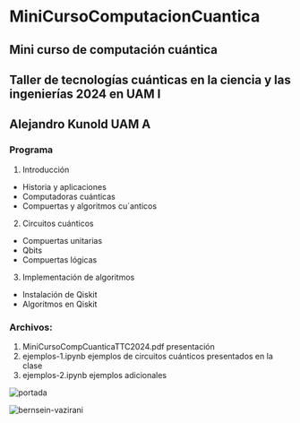 # MiniCursoComputacionCuantica
## Mini curso de computación cuántica
## Taller de tecnologías cuánticas en la ciencia y las ingenierías 2024 en UAM I
## Alejandro Kunold UAM A
### Programa

1. Introducción
- Historia y aplicaciones
- Computadoras cuánticas
- Compuertas y algoritmos cu´anticos
2. Circuitos cuánticos
- Compuertas unitarias
- Qbits
- Compuertas lógicas
3. Implementación de algoritmos
- Instalación de Qiskit
- Algoritmos en Qiskit

### Archivos:
1. MiniCursoCompCuanticaTTC2024.pdf presentación
2. ejemplos-1.ipynb ejemplos de circuitos cuánticos presentados en la clase
3. ejemplos-2.ipynb ejemplos adicionales

   
![portada](https://github.com/user-attachments/assets/e36dca95-5dce-473f-9148-f57cd5edc3b3)

![bernsein-vazirani](https://github.com/user-attachments/assets/c8cada3d-ab83-44b1-863a-7105d25367c4)

